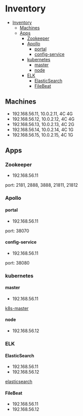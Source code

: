 # Inventory

- [Inventory](#inventory)
  - [Machines](#machines)
  - [Apps](#apps)
    - [Zookeeper](#zookeeper)
    - [Apollo](#apollo)
      - [portal](#portal)
      - [config-service](#config-service)
    - [kubernetes](#kubernetes)
      - [master](#master)
      - [node](#node)
    - [ELK](#elk)
      - [ElasticSearch](#elasticsearch)
      - [FileBeat](#filebeat)

## Machines

- 192.168.56.11, 10.0.2.11, 4C 4G
- 192.168.56.12, 10.0.2.12, 4C 4G
- 192.168.56.13, 10.0.2.13, 4C 2G
- 192.168.56.14, 10.0.2.14, 4C 1G
- 192.168.56.15, 10.0.2.15, 4C 1G

## Apps

### Zookeeper

- 192.168.56.11

port: 2181, 2888, 3888, 21811, 21812

### Apollo

#### portal

- 192.168.56.11

port: 38070

#### config-service

- 192.168.56.11

port: 38080

### kubernetes

#### master

- 192.168.56.11

[k8s-master](https://10.0.2.11:6443)

#### node

- 192.168.56.12

### ELK

#### ElasticSearch

- 192.168.56.11
- 192.168.56.12

[elasticsearch](http://192.168.56.11:9200/)

#### FileBeat

- 192.168.56.11
- 192.168.56.12
